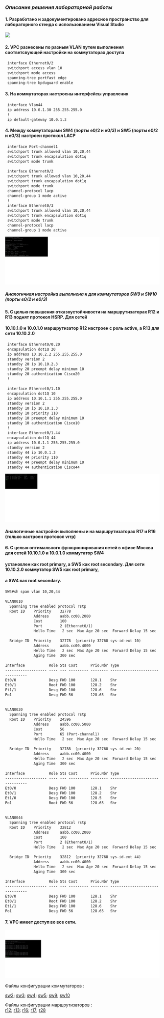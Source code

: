 ### _Описание решения лабораторной работы_

#### 1. Разработано и задокументировано адресное пространство для лабораторного стенда с использованием Visual Studio

![](otus_%D0%B4%D0%B7_pic.jpg)

#### 2. VPC разнесены по разным VLAN путем выполнения соответсвующей настройки на коммутаторах доступа
     interface Ethernet0/2
     switchport access vlan 10
     switchport mode access
     spanning-tree portfast edge
     spanning-tree bpduguard enable

#### 3. На коммутаторах настроены интерфейсы управления 
     interface Vlan44
     ip address 10.0.1.30 255.255.255.0
     !
     ip default-gateway 10.0.1.3

#### 4. Между коммутаторами SW4 (порты e0/2 и e0/3)  и SW5 (порты e0/2 и e0/3) настроен протокол LACP
     interface Port-channel1
     switchport trunk allowed vlan 10,20,44
     switchport trunk encapsulation dot1q
     switchport mode trunk

     interface Ethernet0/2
     switchport trunk allowed vlan 10,20,44
     switchport trunk encapsulation dot1q 
     switchport mode trunk
     channel-protocol lacp 
     channel-group 1 mode active
     !
     interface Ethernet0/3
     switchport trunk allowed vlan 10,20,44
     switchport trunk encapsulation dot1q
     switchport mode trunk
     channel-protocol lacp
     channel-group 1 mode active

![](lacp_prot1.png)

#####  Аналогичная настройка выполнена и для коммутаторов  SW9  и SW10 (порты e0/2 и e0/3)

#### 5. С целью повышения отказоустойчивости на маршрутизаторах R12 и R13 поднят протокол HSRP. Для сетей 
#### 10.10.1.0 и 10.0.1.0 маршрутизатор R12 настроен с роль active, а R13 для сети 10.10.2.0
     interface Ethernet0/0.20
     encapsulation dot1Q 20
     ip address 10.10.2.2 255.255.255.0
     standby version 2
     standby 20 ip 10.10.2.3
     standby 20 preempt delay minimum 10
     standby 20 authentication Cisco20
     !

     interface Ethernet0/1.10
     encapsulation dot1Q 10
     ip address 10.10.1.1 255.255.255.0
     standby version 2
     standby 10 ip 10.10.1.3
     standby 10 priority 110
     standby 10 preempt delay minimum 10
     standby 10 authentication Cisco10
     !
     interface Ethernet0/1.44
     encapsulation dot1Q 44
     ip address 10.0.1.1 255.255.255.0
     standby version 2
     standby 44 ip 10.0.1.3
     standby 44 priority 110
     standby 44 preempt delay minimum 10
     standby 44 authentication Cisco44

![](show_standby.jpg)

#### Аналогичные настройки выполнены и на маршрутизаторах R17 и R16 (только настроен протокол vrrp)

#### 6. С целью оптимального функционирования сетей в офисе Москва для сетей 10.10.1.0 и 10.0.1.0 коммутатор SW4 
#### установлен как root primary, а SW5 как root secondary. Для сети 10.10.2.0 коммутатор SW5 как root primary, 
#### а SW4 как root secondary.

    SW4#sh span vlan 10,20,44
    
    VLAN0010
      Spanning tree enabled protocol rstp
      Root ID    Priority    32778
                 Address     aabb.cc00.2000
                 Cost        100
                 Port        2 (Ethernet0/1)
                 Hello Time   2 sec  Max Age 20 sec  Forward Delay 15 sec

      Bridge ID  Priority    32778  (priority 32768 sys-id-ext 10)
                 Address     aabb.cc00.4000
                 Hello Time   2 sec  Max Age 20 sec  Forward Delay 15 sec
                 Aging Time  300 sec

    Interface           Role Sts Cost      Prio.Nbr Type
    ------------------- ---- --- --------- -------- --------------------------------
    Et0/0               Desg FWD 100       128.1    Shr
    Et0/1               Root FWD 100       128.2    Shr
    Et1/1               Desg FWD 100       128.6    Shr
    Po1                 Desg FWD 56        128.65   Shr
    
    
    VLAN0020
      Spanning tree enabled protocol rstp
      Root ID    Priority    24596
                 Address     aabb.cc00.5000
                 Cost        56
                 Port        65 (Port-channel1)
                 Hello Time   2 sec  Max Age 20 sec  Forward Delay 15 sec

      Bridge ID  Priority    32788  (priority 32768 sys-id-ext 20)
                 Address     aabb.cc00.4000
                 Hello Time   2 sec  Max Age 20 sec  Forward Delay 15 sec
                 Aging Time  300 sec

    Interface           Role Sts Cost      Prio.Nbr Type
    ------------------- ---- --- --------- -------- --------------------------------
    Et0/0               Desg FWD 100       128.1    Shr
    Et0/1               Desg FWD 100       128.2    Shr
    Et1/0               Desg FWD 100       128.5    Shr
    Po1                 Root FWD 56        128.65   Shr
    
    
    VLAN0044
      Spanning tree enabled protocol rstp
      Root ID    Priority    32812
                 Address     aabb.cc00.2000
                 Cost        100
                 Port        2 (Ethernet0/1)
                 Hello Time   2 sec  Max Age 20 sec  Forward Delay 15 sec
    
      Bridge ID  Priority    32812  (priority 32768 sys-id-ext 44)
                 Address     aabb.cc00.4000
                 Hello Time   2 sec  Max Age 20 sec  Forward Delay 15 sec
                 Aging Time  300 sec
    
    Interface           Role Sts Cost      Prio.Nbr Type
    ------------------- ---- --- --------- -------- --------------------------------
    Et0/0               Desg FWD 100       128.1    Shr
    Et0/1               Root FWD 100       128.2    Shr
    Et1/1               Desg FWD 100       128.6    Shr
    Po1                 Desg FWD 56        128.65   Shr

#### 7. VPC имеет доступ во все сети.

![](ping_Москва1.jpg)

Файлы конфигурации коммутаторов :

  [sw2](https://github.com/kononenko-yury/otus-network-practics/blob/main/lab11/sw2);
  [sw3](https://github.com/kononenko-yury/otus-network-practics/blob/main/lab11/sw3);
  [sw4](https://github.com/kononenko-yury/otus-network-practics/blob/main/lab11/sw4);
  [sw5](https://github.com/kononenko-yury/otus-network-practics/blob/main/lab11/sw5);
  [sw9](https://github.com/kononenko-yury/otus-network-practics/blob/main/lab11/sw9);
  [sw10](https://github.com/kononenko-yury/otus-network-practics/blob/main/lab11/sw10)

Файлы конфигурации маршрутизаторов :  
  [r12](https://github.com/kononenko-yury/otus-network-practics/blob/main/lab11/r12);
  [r13](https://github.com/kononenko-yury/otus-network-practics/blob/main/lab11/r13);
  [r16](https://github.com/kononenko-yury/otus-network-practics/blob/main/lab11/r16);
  [r17](https://github.com/kononenko-yury/otus-network-practics/blob/main/lab11/r17);
  [r28](https://github.com/kononenko-yury/otus-network-practics/blob/main/lab11/r28)
